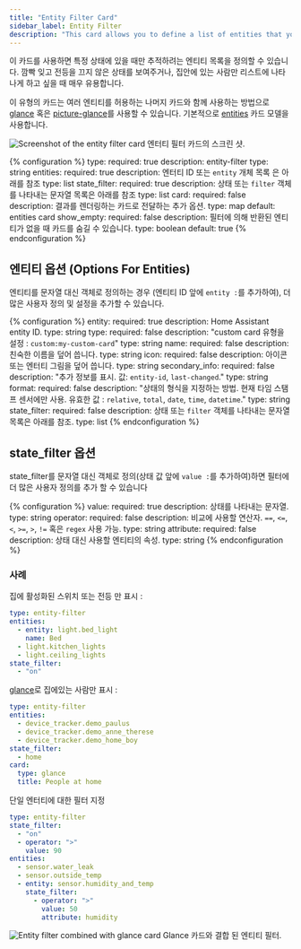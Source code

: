 ```yaml
---
title: "Entity Filter Card"
sidebar_label: Entity Filter
description: "This card allows you to define a list of entities that you want to track only when in a certain state. Very useful for showing lights that you forgot to turn off or show a list of people only when they're at home. "
---
```


이 카드를 사용하면 특정 상태에 있을 때만 추적하려는 엔티티 목록을 정의할 수 있습니다. 깜빡 잊고 전등을 끄지 않은 상태를 보여주거나, 집안에 있는 사람만 리스트에 나타나게 하고 싶을 때 매우 유용합니다. 

이 유형의 카드는 여러 엔티티를 허용하는 나머지 카드와 함께 사용하는 방법으로 [glance](/lovelace/glance/) 혹은 [picture-glance](/lovelace/picture-glance/)를 사용할 수 있습니다. 기본적으로 [entities](/lovelace/entities/) 카드 모델을 사용합니다. 

<p class='img'>
<img src='/images/lovelace/lovelace_entity_filter.png' alt='Screenshot of the entity filter card'>
엔터티 필터 카드의 스크린 샷.
</p>

{% configuration %}
type:
  required: true
  description: entity-filter
  type: string
entities:
  required: true
  description: 엔터티 ID 또는 `entity` 개체 목록 은 아래를 참조
  type: list
state_filter:
  required: true
  description: 상태 또는 `filter` 객체를 나타내는 문자열 목록은 아래를 참조 
  type: list
card:
  required: false
  description: 결과를 렌더링하는 카드로 전달하는 추가 옵션.
  type: map
  default: entities card
show_empty:
  required: false
  description: 필터에 의해 반환된 엔티티가 없을 때 카드를 숨길 수 있습니다.
  type: boolean
  default: true
{% endconfiguration %}

## 엔티티 옵션 (Options For Entities)

엔티티를 문자열 대신 객체로 정의하는 경우 (엔티티 ID 앞에 `entity :`를 추가하여), 더 많은 사용자 정의 및 설정을 추가할 수 있습니다.

{% configuration %}
entity:
  required: true
  description: Home Assistant entity ID.
  type: string
type:
  required: false
  description: "custom card 유형을 설정 : `custom:my-custom-card`"
  type: string
name:
  required: false
  description: 친숙한 이름을 덮어 씁니다.
  type: string
icon:
  required: false
  description: 아이콘 또는 엔터티 그림을 덮어 씁니다.
  type: string
secondary_info:
  required: false
  description: "추가 정보를 표시. 값: `entity-id`, `last-changed`."
  type: string
format:
  required: false
  description: "상태의 형식을 지정하는 방법. 현재 타임 스탬프 센서에만 사용. 유효한 값 : `relative`, `total`, `date`, `time`, `datetime`."
  type: string
state_filter:
  required: false
  description: 상태 또는 `filter` 객체를 나타내는 문자열 목록은 아래를 참조.
  type: list
{% endconfiguration %}

## state_filter 옵션 

state_filter를 문자열 대신 객체로 정의(상태 값 앞에 `value :`를 추가하여)하면 필터에 더 많은 사용자 정의를 추가 할 수 있습니다

{% configuration %}
value:
  required: true
  description: 상태를 나타내는 문자열.
  type: string
operator:
  required: false
  description: 비교에 사용할 연산자. `==`, `<=`, `<`, `>=`, `>`, `!=` 혹은 `regex` 사용 가능.
  type: string
attribute:
  required: false
  description: 상태 대신 사용할 엔티티의 속성.
  type: string
{% endconfiguration %}

### 사례

집에 활성화된 스위치 또는 전등 만 표시 :

```yaml
type: entity-filter
entities:
  - entity: light.bed_light
    name: Bed
  - light.kitchen_lights
  - light.ceiling_lights
state_filter:
  - "on"
```

[glance](/lovelace/glance/)로 집에있는 사람만 표시 :

```yaml
type: entity-filter
entities:
  - device_tracker.demo_paulus
  - device_tracker.demo_anne_therese
  - device_tracker.demo_home_boy
state_filter:
  - home
card:
  type: glance
  title: People at home
```

단일 엔터티에 대한 필터 지정

```yaml
type: entity-filter
state_filter:
  - "on"
  - operator: ">"
    value: 90
entities:
  - sensor.water_leak
  - sensor.outside_temp
  - entity: sensor.humidity_and_temp
    state_filter:
      - operator: ">"
        value: 50
        attribute: humidity
```

<p class='img'>
  <img src='/images/lovelace/lovelace_entity_filter_glance.png' alt='Entity filter combined with glance card'>
  Glance 카드와 결합 된 엔티티 필터.
</p>
